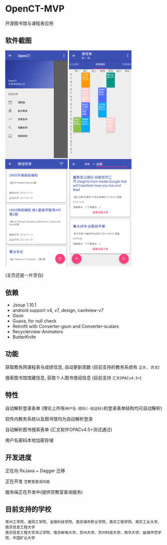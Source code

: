 # OpenCT-MVP


开源图书馆与课程表应用


## 软件截图


<img src="./screenshots/features.JPG?raw=true" width="200">
<img src="./screenshots/class_table.JPG?raw=true" width="200">
<img src="./screenshots/borrow_info.JPG?raw=true" width="200">
<img src="./screenshots/search_result.JPG?raw=true" width="200">


(主页还是一片空白)


## 依赖


- Jsoup 1.10.1
- android support v4, v7, design, cardview-v7
- Gson
- Guava, for null check
- Retrofit with Converter-gson and Converter-scalars
- Recyclerview-Animators
- ButterKnife


## 功能


获取教务网课程表与成绩信息, 自动更新周数 (目前支持的教务系统有 `正方, 苏文`)


搜索图书馆馆藏信息, 获取个人图书借阅信息 (目前支持 `汇文OPACv4.5+`)


## 特性


自动解析登录表单 (理论上所有`用户名-密码(-验证码)`的登录表单结构均可自动解析)


软件内教务系统以及图书馆均为自动解析登录


自动解析图书搜索表单 (汇文软件OPACv4.5+测试通过)


用户名密码本地加密存储


## 开发进度


正在向 RxJava + Dagger 迁移


正在开发 `空教室查询功能`


服务端正在开发中(提供空教室查询服务)


## 目前支持的学校

    常州工学院、淮阴工学院、金陵科技学院、南京城市职业学院、南京工程学院、南京工业大学、南京信息工程大学
    南京信息工程大学滨江学院、南京邮电大学、苏州大学、苏州科技大学、西华大学、盐城师范学院、中国矿业大学
